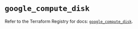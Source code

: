 # `google_compute_disk`

Refer to the Terraform Registry for docs: [`google_compute_disk`](https://registry.terraform.io/providers/hashicorp/google/6.22.0/docs/resources/compute_disk).
